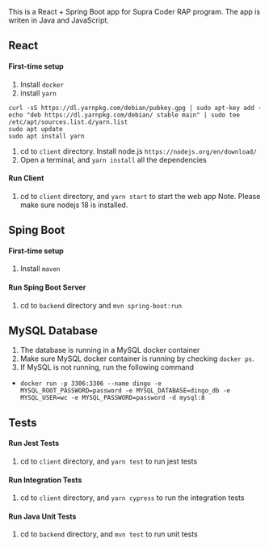 This is a React + Spring Boot app for Supra Coder RAP program.  The app is writen in Java and JavaScript.

## React
#### First-time setup
1. Install `docker`
1. install `yarn`
```
curl -sS https://dl.yarnpkg.com/debian/pubkey.gpg | sudo apt-key add -
echo "deb https://dl.yarnpkg.com/debian/ stable main" | sudo tee /etc/apt/sources.list.d/yarn.list
sudo apt update
sudo apt install yarn
```
1. cd to `client` directory.  Install node.js `https://nodejs.org/en/download/`
1. Open a terminal, and `yarn install` all the dependencies

#### Run Client
1. cd to `client` directory, and `yarn start` to start the web app
Note. Please make sure nodejs 18 is installed.

## Sping Boot 
#### First-time setup
1. Install `maven`
   
#### Run Sping Boot Server
1. cd to `backend` directory and `mvn spring-boot:run`


## MySQL Database
1. The database is running in a MySQL docker container
1. Make sure MySQL docker container is running by checking `docker ps`.
1. If MySQL is not running, run the following command
- `docker run -p 3306:3306 --name dingo -e MYSQL_ROOT_PASSWORD=password -e MYSQL_DATABASE=dingo_db -e MYSQL_USER=wc -e MYSQL_PASSWORD=password -d mysql:8`


## Tests
#### Run Jest Tests
1. cd to `client` directory, and `yarn test` to run jest tests

#### Run Integration Tests 
1. cd to `client` directory, and `yarn cypress` to run the integration tests

#### Run Java Unit Tests
1. cd to `backend` directory, and `mvn test` to run unit tests

